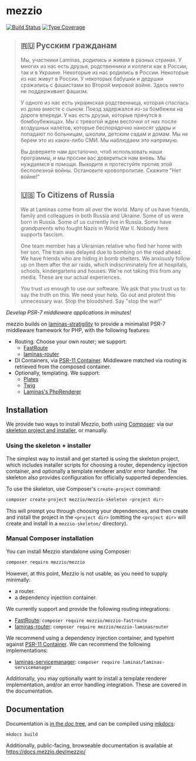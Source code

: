 # mezzio

[![Build Status](https://github.com/mezzio/mezzio/workflows/Continuous%20Integration/badge.svg)](https://github.com/mezzio/mezzio/actions?query=workflow%3A"Continuous+Integration")
[![Type Coverage](https://shepherd.dev/github/mezzio/mezzio/coverage.svg)](https://shepherd.dev/github/mezzio/mezzio)

> ## 🇷🇺 Русским гражданам
>
> Мы, участники Laminas, родились и живем в разных странах. У многих из нас есть друзья, родственники и коллеги как в России, так и в Украине. Некоторые из нас родились в России. Некоторые из нас живут в России. У некоторых бабушки и дедушки сражались с фашистами во Второй мировой войне. Здесь никто не поддерживает фашизм.
>
> У одного из нас есть украинская родственница, которая спаслась из дома вместе с сыном. Поезд задержался из-за бомбежки на дороге впереди. У нас есть друзья, которые прячутся в бомбоубежищах. Мы с тревогой ждем весточки от них после воздушных налетов, которые беспорядочно наносят удары и попадают по больницам, школам, детским садам и домам. Мы не берем это из каких-либо СМИ. Мы наблюдаем это напрямую.
>
> Вы доверяете нам достаточно, чтоб использовать наши программы, и мы просим вас довериться нам вновь. Мы нуждаемся в помощи. Выходите и протестуйте против этой бесполезной войны. Остановите кровопролитие. Скажите "Нет войне!"
>
> ## 🇺🇸 To Citizens of Russia
>
> We at Laminas come from all over the world. Many of us have friends, family and colleagues in both Russia and Ukraine. Some of us were born in Russia. Some of us currently live in Russia. Some have grandparents who fought Nazis in World War II. Nobody here supports fascism.
>
> One team member has a Ukrainian relative who fled her home with her son. The train was delayed due to bombing on the road ahead. We have friends who are hiding in bomb shelters. We anxiously follow up on them after the air raids, which indiscriminately fire at hospitals, schools, kindergartens and houses. We're not taking this from any media. These are our actual experiences.
>
> You trust us enough to use our software. We ask that you trust us to say the truth on this. We need your help. Go out and protest this unnecessary war. Stop the bloodshed. Say "stop the war!"

*Develop PSR-7 middleware applications in minutes!*

mezzio builds on [laminas-stratigility](https://github.com/laminas/laminas-stratigility)
to provide a minimalist PSR-7 middleware framework for PHP, with the following
features:

- Routing. Choose your own router; we support:
    - [FastRoute](https://github.com/nikic/FastRoute)
    - [laminas-router](https://github.com/mezzio/mezzio-router)
- DI Containers, via [PSR-11 Container](https://github.com/php-fig/container).
  Middleware matched via routing is retrieved from the composed container.
- Optionally, templating. We support:
    - [Plates](http://platesphp.com/)
    - [Twig](http://twig.sensiolabs.org/)
    - [Laminas's PhpRenderer](https://github.com/laminas/laminas-view)

## Installation

We provide two ways to install Mezzio, both using
[Composer](https://getcomposer.org): via our
[skeleton project and installer](https://github.com/mezzio/mezzio-skeleton),
or manually.

### Using the skeleton + installer

The simplest way to install and get started is using the skeleton project, which
includes installer scripts for choosing a router, dependency injection
container, and optionally a template renderer and/or error handler. The skeleton
also provides configuration for officially supported dependencies.

To use the skeleton, use Composer's `create-project` command:

```bash
composer create-project mezzio/mezzio-skeleton <project dir>
```

This will prompt you through choosing your dependencies, and then create and
install the project in the `<project dir>` (omitting the `<project dir>` will
create and install in a `mezzio-skeleton/` directory).

### Manual Composer installation

You can install Mezzio standalone using Composer:

```bash
composer require mezzio/mezzio
```

However, at this point, Mezzio is not usable, as you need to supply
minimally:

- a router.
- a dependency injection container.

We currently support and provide the following routing integrations:

- [FastRoute](https://github.com/nikic/FastRoute):
  `composer require mezzio/mezzio-fastroute`
- [laminas-router](https://github.com/mezzio/mezzio-router):
  `composer require mezzio/mezzio-laminasrouter`

We recommend using a dependency injection container, and typehint against
[PSR-11 Container](https://github.com/php-fig/container). We
can recommend the following implementations:

- [laminas-servicemanager](https://github.com/laminas/laminas-servicemanager):
  `composer require laminas/laminas-servicemanager`

Additionally, you may optionally want to install a template renderer
implementation, and/or an error handling integration. These are covered in the
documentation.

## Documentation

Documentation is [in the doc tree](docs/book/), and can be compiled using [mkdocs](https://www.mkdocs.org):

```bash
mkdocs build
```

Additionally, public-facing, browseable documentation is available at
<https://docs.mezzio.dev/mezzio/>
